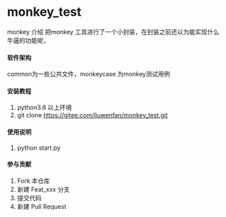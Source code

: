 # monkey_test

monkey 介绍
把monkey 工具进行了一个小封装，在封装之前还以为能实现什么牛逼的功能呢，


#### 软件架构
common为一些公共文件，monkeycase 为monkey测试用例


#### 安装教程

1.  python3.6 以上环境
2.  git clone https://gitee.com/liuwenfan/monkey_test.git


#### 使用说明

1.  python start.py

#### 参与贡献

1.  Fork 本仓库
2.  新建 Feat_xxx 分支
3.  提交代码
4.  新建 Pull Request

